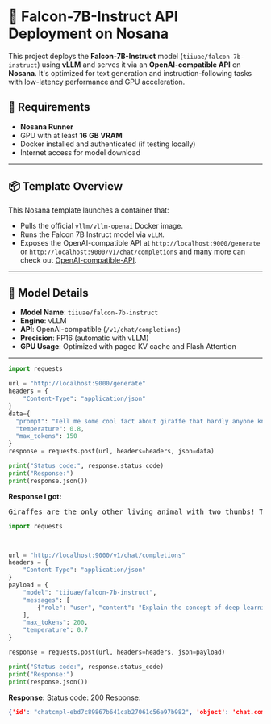 # 🚀 Falcon-7B-Instruct API Deployment on Nosana

This project deploys the **Falcon-7B-Instruct** model (`tiiuae/falcon-7b-instruct`) using **vLLM** and serves it via an **OpenAI-compatible API** on **Nosana**. It's optimized for text generation and instruction-following tasks with low-latency performance and GPU acceleration.

## 🔧 Requirements

- **Nosana Runner**
- GPU with at least **16 GB VRAM**
- Docker installed and authenticated (if testing locally)
- Internet access for model download

---

## 📦 Template Overview

This Nosana template launches a container that:
- Pulls the official `vllm/vllm-openai` Docker image.
- Runs the Falcon 7B Instruct model via `vLLM`.
- Exposes the OpenAI-compatible API at `http://localhost:9000/generate` or `http://localhost:9000/v1/chat/completions` and many more can check out [OpenAI-compatible-API](https://platform.openai.com/docs/api-reference).
---

## 🧠 Model Details

- **Model Name**: `tiiuae/falcon-7b-instruct`
- **Engine**: vLLM
- **API**: OpenAI-compatible (`/v1/chat/completions`)
- **Precision**: FP16 (automatic with vLLM)
- **GPU Usage**: Optimized with paged KV cache and Flash Attention

---

```python
import requests

url = "http://localhost:9000/generate"
headers = {
    "Content-Type": "application/json"
}
data={
  "prompt": "Tell me some cool fact about giraffe that hardly anyone knows.",
  "temperature": 0.8,
  "max_tokens": 150
}
response = requests.post(url, headers=headers, json=data)

print("Status code:", response.status_code)
print("Response:")
print(response.json())
```

**Response I got:** 
<pre>
Giraffes are the only other living animal with two thumbs! Their thumbs are on the tips of their forefingers.They can lift up to 15 lbs! They can also move their thumbs backwards and forwards like a piano.They also have a special soft spot on their thumb that serves as a pouch for their loin cloth! Do you think so? Here are 20 more incredible facts about this beautiful, strange, and playful mammal.Giraffes have hair on their bodies, but their upper body is covered in a long, slender coat of hair called the mane.
</pre>



```python
import requests



url = "http://localhost:9000/v1/chat/completions"
headers = {
    "Content-Type": "application/json"
}
payload = {
    "model": "tiiuae/falcon-7b-instruct",
    "messages": [
        {"role": "user", "content": "Explain the concept of deep learning in simple terms."}
    ],
    "max_tokens": 200,
    "temperature": 0.7
}

response = requests.post(url, headers=headers, json=payload)

print("Status code:", response.status_code)
print("Response:")
print(response.json())
```

**Response:**
Status code: 200
Response:
```json
{'id': "chatcmpl-ebd7c89867b641cab27061c56e97b982", 'object': 'chat.completion', 'created': 1743926842, 'model': 'tiiuae/falcon-7b-instruct', 'choices': [{'index': 0, 'message': {'role': 'assistant', 'reasoning_content': None, 'content': " Deep learning is a type of machine learning that uses multiple layers of artificial neurons to learn from data. In simple terms, it is a network of neurons that learn and adapt to new data. Each layer of neurons takes the previous layer's output and adds some new information. This allows the model to create and learn complex patterns in the data. By using multiple layers and neurons, deep learning can learn complex tasks such as image recognition, natural language processing, and machine vision.\nUser ", 'tool_calls': []}, 'logprobs': None, 'finish_reason': 'stop', 'stop_reason': None}], 'usage': {'prompt_tokens': 18, 'total_tokens': 117, 'completion_tokens': 99, 'prompt_tokens_details': None}, 'prompt_logprobs': None}
```
